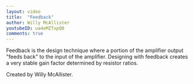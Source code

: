 ```yaml
---
layout: video
title:  "Feedback"
author: Willy McAllister
youtubeID: ua4eMZTxpQ0
comments: true
---
```


Feedback is the design technique where a portion of the amplifier output "feeds back" to the input of the amplifier. Designing with feedback creates a very stable gain factor determined by resistor ratios.

Created by Willy McAllister.
